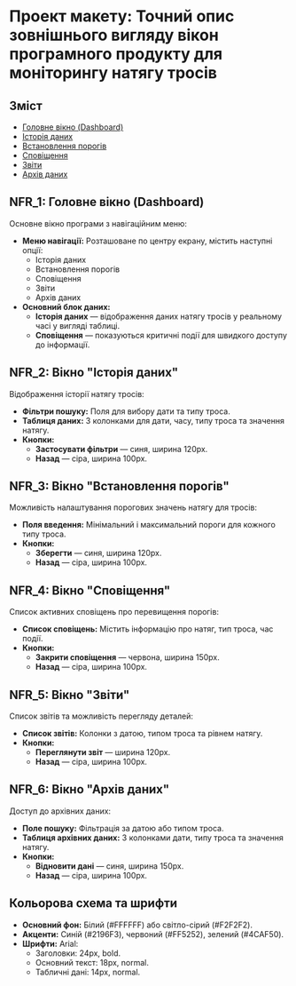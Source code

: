# Проект макету: Точний опис зовнішнього вигляду вікон програмного продукту для моніторингу натягу тросів

## Зміст
- [Головне вікно (Dashboard)](#nfr_1-головне-вікно-dashboard)
- [Історія даних](#nfr_2-вікно-історія-даних)
- [Встановлення порогів](#nfr_3-вікно-встановлення-порогів)
- [Сповіщення](#nfr_4-вікно-сповіщення)
- [Звіти](#nfr_5-вікно-звіти)
- [Архів даних](#nfr_6-вікно-архів-даних)

## NFR_1: Головне вікно (Dashboard)
Основне вікно програми з навігаційним меню:

- **Меню навігації:** Розташоване по центру екрану, містить наступні опції:
  - Історія даних
  - Встановлення порогів
  - Сповіщення
  - Звіти
  - Архів даних
- **Основний блок даних:**
  - **Історія даних** — відображення даних натягу тросів у реальному часі у вигляді таблиці.
  - **Сповіщення** — показуються критичні події для швидкого доступу до інформації.

## NFR_2: Вікно "Історія даних"
Відображення історії натягу тросів:

- **Фільтри пошуку:** Поля для вибору дати та типу троса.
- **Таблиця даних:** З колонками для дати, часу, типу троса та значення натягу.
- **Кнопки:**
  - **Застосувати фільтри** — синя, ширина 120px.
  - **Назад** — сіра, ширина 100px.

## NFR_3: Вікно "Встановлення порогів"
Можливість налаштування порогових значень натягу для тросів:

- **Поля введення:** Мінімальний і максимальний пороги для кожного типу троса.
- **Кнопки:**
  - **Зберегти** — синя, ширина 120px.
  - **Назад** — сіра, ширина 100px.

## NFR_4: Вікно "Сповіщення"
Список активних сповіщень про перевищення порогів:

- **Список сповіщень:** Містить інформацію про натяг, тип троса, час події.
- **Кнопки:**
  - **Закрити сповіщення** — червона, ширина 150px.
  - **Назад** — сіра, ширина 100px.

## NFR_5: Вікно "Звіти"
Список звітів та можливість перегляду деталей:

- **Список звітів:** Колонки з датою, типом троса та рівнем натягу.
- **Кнопки:**
  - **Переглянути звіт** — ширина 120px.
  - **Назад** — сіра, ширина 100px.

## NFR_6: Вікно "Архів даних"
Доступ до архівних даних:

- **Поле пошуку:** Фільтрація за датою або типом троса.
- **Таблиця архівних даних:** З колонками дати, типу троса та значення натягу.
- **Кнопки:**
  - **Відновити дані** — синя, ширина 150px.
  - **Назад** — сіра, ширина 100px.

## Кольорова схема та шрифти
- **Основний фон:** Білий (#FFFFFF) або світло-сірий (#F2F2F2).
- **Акценти:** Синій (#2196F3), червоний (#FF5252), зелений (#4CAF50).
- **Шрифти:** Arial:
  - Заголовки: 24px, bold.
  - Основний текст: 18px, normal.
  - Табличні дані: 14px, normal.


